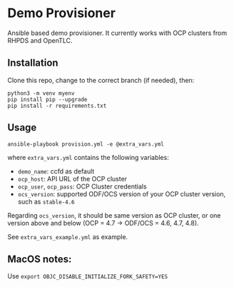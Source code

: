 # Demo Provisioner

Ansible based demo provisioner.
It currently works with OCP clusters from RHPDS and OpenTLC.

## Installation

Clone this repo, change to the correct branch (if needed), then:

```
python3 -m venv myenv
pip install pip --upgrade
pip install -r requirements.txt 
```

## Usage 

```
ansible-playbook provision.yml -e @extra_vars.yml
```

where `extra_vars.yml` contains the following variables:
- `demo_name`: ccfd as default
- `ocp_host`: API URL of the OCP cluster
- `ocp_user`, `ocp_pass`: OCP Cluster credentials
- `ocs_version`: supported ODF/OCS version of your OCP cluster version, such as `stable-4.6`

Regarding `ocs_version`, it should be same version as OCP cluster, or 
one version above and below (OCP = 4.7 &rarr; ODF/OCS = 4.6, 4.7, 4.8).

See `extra_vars_example.yml` as example.


## MacOS notes:

Use `export OBJC_DISABLE_INITIALIZE_FORK_SAFETY=YES`

